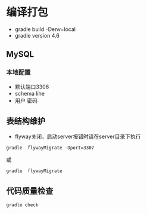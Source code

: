 # 编译打包
* gradle build -Denv=local
* gradle version 4.6

## MySQL
### 本地配置
* 默认端口3306 
* schema lihe
* 用户  密码 

## 表结构维护
* flyway关闭，启动server报错时请在server目录下执行
```
gradle  flywayMigrate -Dport=3307
```
或
```
gradle  flywayMigrate
```

## 代码质量检查
```
gradle check
```
